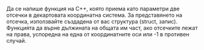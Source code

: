Да се напише функция на C++, която приема като параметри две отсечки в декартовата координатна система. 
За представянето на отсечка, използвайте създадена от вас структура (struct, запис). 
Функцията да върне дължината на общата им част, ако отсечките лежат на права, успоредна на една от координатните оси или -1 в противен случай.
